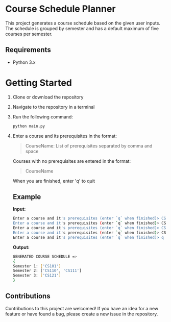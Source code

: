 # Course Schedule Planner

This project generates a course schedule based on the given user inputs. The schedule is grouped by semester and has a default maximum of five courses per semester.

## Requirements
* Python 3.x

# Getting Started
1. Clone or download the repository
2. Navigate to the repository in a terminal
3. Run the following command:
	```sh
	python main.py
	```
4. Enter a course and its prerequisites in the format:
	> CourseName: List of prerequisites separated by comma and space
	
	Courses with no prerequisites are entered in the format:
	> CourseName
	
	When you are finished, enter 'q' to quit

	## Example
	**Input:**
	```sh
	Enter a course and it's prerequisites (enter `q` when finished)> CS101
	Enter a course and it's prerequisites (enter `q` when finished)> CS110: CS101
	Enter a course and it's prerequisites (enter `q` when finished)> CS111: CS101
	Enter a course and it's prerequisites (enter `q` when finished)> CS121: CS110, CS111
	Enter a course and it's prerequisites (enter `q` when finished)> q
	```
	
	**Output:**
	```sh
	GENERATED COURSE SCHEDULE =>
	{
	Semester 1: ['CS101']
	Semester 2: ['CS110', 'CS111']
	Semester 3: ['CS121']
	}
	```

## Contributions
Contributions to this project are welcomed! If you have an idea for a new feature or have found a bug, please create a new issue in the repository.